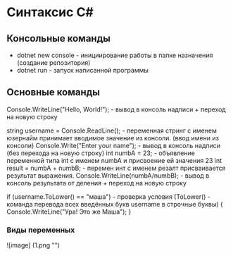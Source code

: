 # Синтаксис С#

## Консольные команды
* dotnet new console - инициирование работы в папке назначения (создание репозитория)
* dotnet run - запуск написанной программы

## Основные команды

Console.WriteLine("Hello, World!"); - вывод в консоль надписи + переход на новую строку

string username = Console.ReadLine(); - переменная стринг с именем юзернайм принимает вводимое значение из консоли. (ввод имени из консоли)
Console.Write("Enter your name"); - вывод в консоль надписи (без перехода на новую строку)
int numbA = 23; - объявление переменной типа int c именем numbA и присвоение ей значения 23
int result = numbA + numbB; - перемен инт с именем резалт присваивается результат выражения.
Console.WriteLine(numbA/numbB); - вывод в консоль результата от деления + переход на новую строку

if (username.ToLower() == "маша") - проверка условия (ТоLower() - команда перевода всех введённых букв username в строчные буквы)
{
    Console.WriteLine("Ура! Это же Маша");
}

### Виды переменных

![image] (1.png "")
